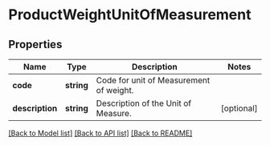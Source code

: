 # ProductWeightUnitOfMeasurement

## Properties
Name | Type | Description | Notes
------------ | ------------- | ------------- | -------------
**code** | **string** | Code for unit of Measurement of weight. | 
**description** | **string** | Description of the Unit of Measure. | [optional] 

[[Back to Model list]](../../README.md#documentation-for-models) [[Back to API list]](../../README.md#documentation-for-api-endpoints) [[Back to README]](../../README.md)

